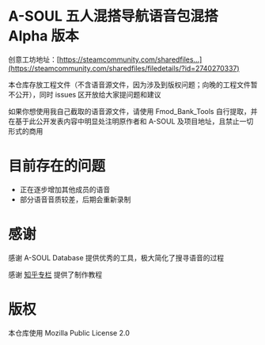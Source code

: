 # A-SOUL 五人混搭导航语音包混搭 Alpha 版本

创意工坊地址：[https://steamcommunity.com/sharedfiles...](https://steamcommunity.com/sharedfiles/filedetails/?id=2740270337)

本仓库存放工程文件（不含语音源文件，因为涉及到版权问题；向晚的工程文件暂不公开），同时 issues 区开放给大家提问题和建议

如果你想使用我自己截取的语音源文件，请使用 Fmod\_Bank\_Tools 自行提取，并在基于此公开发表内容中明显处注明原作者和 A-SOUL 及项目地址，且禁止一切形式的商用

# 目前存在的问题

- 正在逐步增加其他成员的语音
- 部分语音音质较差，后期会重新录制

# 感谢

感谢 A-SOUL Database 提供优秀的工具，极大简化了搜寻语音的过程

感谢 [知乎专栏](https://zhuanlan.zhihu.com/p/462410193) 提供了制作教程

# 版权

本仓库使用 Mozilla Public License 2.0
